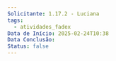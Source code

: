 ```yaml
---
Solicitante: 1.17.2 - Luciana
tags:
  - atividades_fadex
Data de Início: 2025-02-24T10:38
Data Conclusão:
Status: false
---
```


